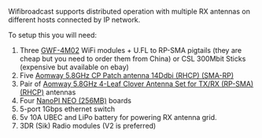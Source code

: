 Wifibroadcast supports distributed operation with multiple RX antennas on different hosts connected by IP network.

To setup this you will need:
1. Three [GWF-4M02](http://en.ogemray.com/product/product.php?t=4M02) WiFi modules + U.FL to RP-SMA pigtails (they are cheap but you need to order them from China) or CSL 300Mbit Sticks (expensive but available on ebay)
2. Five [Aomway 5.8GHz CP Patch antenna 14Ddbi (RHCP) (SMA-RP)](https://hobbyking.com/en_us/aomway-5-8ghz-cp-patch-antenna-14ddbi-rhcp-sma-rp.html)
3. Pair of [Aomway 5.8GHz 4-Leaf Clover Antenna Set for TX/RX (RP-SMA) (RHCP)](https://hobbyking.com/en_us/aomway-5-8ghz-4-leaf-clover-antenna-set-for-tx-rx-rp-sma-rhcp.html) antennas
4. Four [NanoPI NEO (256MB)](http://www.friendlyarm.com/index.php?route=product/product&product_id=132) boards
5. 5-port 1Gbps ethernet switch
6. 5v 10A UBEC and LiPo battery for powering RX antenna grid.
7. 3DR (Sik) Radio modules (V2 is preferred)